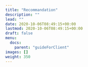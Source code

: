 ```yaml
---
title: "Recommandation"
description: ""
lead: ""
date: 2020-10-06T08:49:15+00:00
lastmod: 2020-10-06T08:49:15+00:00
draft: false
menu:
  docs:
    parent: "guideForClient"
images: []
weight: 350
---
```

